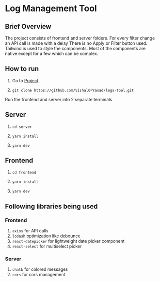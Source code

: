 # Log Management Tool

## Brief Overview

The project consists of frontend and server folders.
For every filter change an API call is made with a delay
There is no Apply or Filter button used.
Tailwind is used to style the components.
Most of the components are native except for a few which can be complex.

## How to run

1. Go to [Project](https://github.com/Vishal0Prasad/logs-tool)
2. ```
   git clone https://github.com/Vishal0Prasad/logs-tool.git
   ```

Run the frontend and server into 2 separate terminals

## Server

1. ```
   cd server
   ```

2. ```
   yarn install
   ```

3. ```
   yarn dev
   ```

## Frontend

1. ```
   cd frontend
   ```

2. ```
   yarn install
   ```

3. ```
   yarn dev
   ```

## Following libraries being used

### Frontend

1. `axios` for API calls
2. `lodash` optimization like debounce
3. `react-datepicker` for lightweight date picker component
4. `react-select` for multiselect picker

### Server

1. `chalk` for colored messages
2. `cors` for cors management

```

```

```

```

